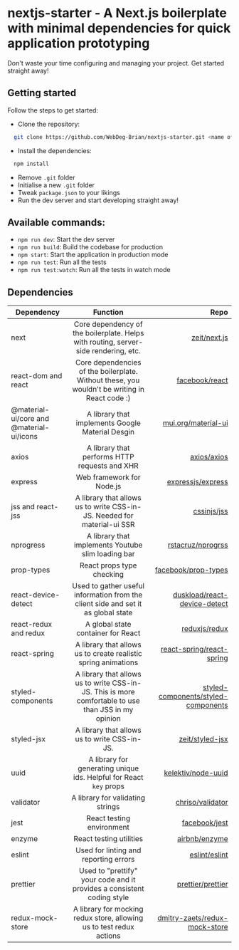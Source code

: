 # nextjs-starter - A Next.js boilerplate with minimal dependencies for quick application prototyping

Don't waste your time configuring and managing your project. Get started straight away!

## Getting started

Follow the steps to get started:

- Clone the repository:

```bash
  git clone https://github.com/WebDeg-Brian/nextjs-starter.git <name of your project>
```

- Install the dependencies:

```bash
  npm install
```

- Remove `.git` folder
- Initialise a new `.git` folder
- Tweak `package.json` to your likings
- Run the dev server and start developing straight away!

## Available commands:

- `npm run dev`: Start the dev server
- `npm run build`: Build the codebase for production
- `npm start`: Start the application in production mode
- `npm run test`: Run all the tests
- `npm run test:watch`: Run all the tests in watch mode

## Dependencies

| Dependency                               |                                              Function                                               |                                                                                          Repo |
| ---------------------------------------- | :-------------------------------------------------------------------------------------------------: | --------------------------------------------------------------------------------------------: |
| next                                     |         Core dependency of the boilerplate. Helps with routing, server-side rendering, etc.         |                                               [zeit/next.js](https://github.com/zeit/next.js) |
| react-dom and react                      |    Core dependencies of the boilerplate. Without these, you wouldn't be writing in React code :)    |                                           [facebook/react](https://github.com/facebook/react) |
| @material-ui/core and @material-ui/icons |                          A library that implements Google Material Desgin                           |                                 [mui.org/material-ui](https://github.com/mui-org/material-ui) |
| axios                                    |                            A library that performs HTTP requests and XHR                            |                                                 [axios/axios](https://github.com/axios/axios) |
| express                                  |                                      Web framework for Node.js                                      |                                     [expressjs/express](https://github.com/expressjs/express) |
| jss and react-jss                        |               A library that allows us to write CSS-in-JS. Needed for material-ui SSR               |                                                 [cssinjs/jss](https://github.com/cssinjs/jss) |
| nprogress                                |                         A library that implements Youtube slim loading bar                          |                                    [rstacruz/nprogrss](https://github.com/rstacruz/nprogress) |
| prop-types                               |                                      React props type checking                                      |                                 [facebook/prop-types](https://github.com/facebook/prop-types) |
| react-device-detect                      |          Used to gather useful information from the client side and set it as global state          |               [duskload/react-device-detect](https://github.com/duskload/react-device-detect) |
| react-redux and redux                    |                                 A global state container for React                                  |                                             [reduxjs/redux](https://github.com/reduxjs/redux) |
| react-spring                             |                   A library that allows us to create realistic spring animations                    |                     [react-spring/react-spring](https://github.com/react-spring/react-spring) |
| styled-components                        | A library that allows us to write CSS-in-JS. This is more comfortable to use than JSS in my opinion | [styled-components/styled-components](https://github.com/styled-components/styled-components) |
| styled-jsx                               |                            A library that allows us to write CSS-in-JS.                             |                                         [zeit/styled-jsx](https://github.com/zeit/styled-jsx) |
| uuid                                     |                 A library for generating unique ids. Helpful for React `key` props                  |                                   [kelektiv/node-uuid](https://github.com/kelektiv/node-uuid) |
| validator                                |                                  A library for validating strings                                   |                                       [chriso/validator](https://github.com/chriso/validator) |
| jest                                     |                                      React testing environment                                      |                                             [facebook/jest](https://github.com/facebook/jest) |
| enzyme                                   |                                       React testing utilities                                       |                                             [airbnb/enzyme](https://github.com/airbnb/enzyme) |
| eslint                                   |                                Used for linting and reporting errors                                |                                             [eslint/eslint](https://github.com/eslint/eslint) |
| prettier                                 |               Used to "prettify" your code and it provides a consistent coding style                |                                     [prettier/prettier](https://github.com/prettier/prettier) |
| redux-mock-store                         |                A library for mocking redux store, allowing us to test redux actions                 |             [dmitry-zaets/redux-mock-store](https://github.com/dmitry-zaets/redux-mock-store) |
